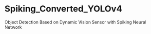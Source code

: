 # Spiking_Converted_YOLOv4
Object Detection Based on Dynamic Vision Sensor with Spiking Neural Network
